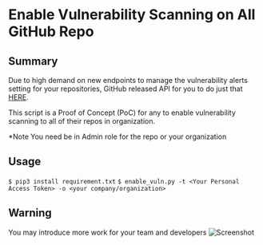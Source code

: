 # Enable Vulnerability Scanning on All GitHub Repo

## Summary
Due to high demand on new endpoints to manage the vulnerability alerts setting for your repositories, GitHub released API for you to do just that [HERE](https://developer.github.com/changes/2019-04-24-vulnerability-alerts/).

This script is a Proof of Concept (PoC) for any to enable vulnerability scanning to all of their repos in organization.

*Note
You need be in Admin role for the repo or your organization

## Usage
```$ pip3 install requirement.txt```
```$ enable_vuln.py -t <Your Personal Access Token> -o <your company/organization>```

## Warning
You may introduce more work for your team and developers
![Screenshot](more_work.png)